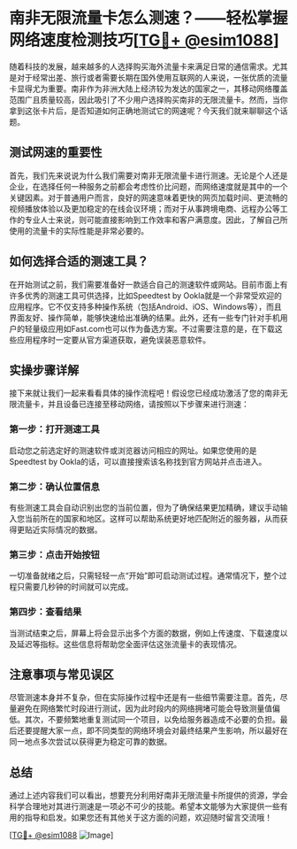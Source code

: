 # 南非无限流量卡怎么测速？——轻松掌握网络速度检测技巧[[TG💪+ @esim1088](https://t.me/s/esim1088)]

随着科技的发展，越来越多的人选择购买海外流量卡来满足日常的通信需求。尤其是对于经常出差、旅行或者需要长期在国外使用互联网的人来说，一张优质的流量卡显得尤为重要。南非作为非洲大陆上经济较为发达的国家之一，其移动网络覆盖范围广且质量较高，因此吸引了不少用户选择购买南非的无限流量卡。然而，当你拿到这张卡片后，是否知道如何正确地测试它的网速呢？今天我们就来聊聊这个话题。

## 测试网速的重要性

首先，我们先来说说为什么我们需要对南非无限流量卡进行测速。无论是个人还是企业，在选择任何一种服务之前都会考虑性价比问题，而网络速度就是其中的一个关键因素。对于普通用户而言，良好的网速意味着更快的网页加载时间、更流畅的视频播放体验以及更加稳定的在线会议环境；而对于从事跨境电商、远程办公等工作的专业人士来说，则可能直接影响到工作效率和客户满意度。因此，了解自己所使用的流量卡的实际性能是非常必要的。

## 如何选择合适的测速工具？

在开始测试之前，我们需要准备好一款适合自己的测速软件或网站。目前市面上有许多优秀的测速工具可供选择，比如Speedtest by Ookla就是一个非常受欢迎的应用程序。它不仅支持多种操作系统（包括Android、iOS、Windows等），而且界面友好、操作简单，能够快速给出准确的结果。此外，还有一些专门针对手机用户的轻量级应用如Fast.com也可以作为备选方案。不过需要注意的是，在下载这些应用程序时一定要从官方渠道获取，避免误装恶意软件。

## 实操步骤详解

接下来就让我们一起来看看具体的操作流程吧！假设您已经成功激活了您的南非无限流量卡，并且设备已连接至移动网络，请按照以下步骤来进行测速：

### 第一步：打开测速工具
启动您之前选定好的测速软件或浏览器访问相应的网址。如果您使用的是Speedtest by Ookla的话，可以直接搜索该名称找到官方网站并点击进入。

### 第二步：确认位置信息
有些测速工具会自动识别出您的当前位置，但为了确保结果更加精确，建议手动输入您当前所在的国家和地区。这样可以帮助系统更好地匹配附近的服务器，从而获得更贴近实际情况的数据。

### 第三步：点击开始按钮
一切准备就绪之后，只需轻轻一点“开始”即可启动测试过程。通常情况下，整个过程只需要几秒钟的时间就可以完成。

### 第四步：查看结果
当测试结束之后，屏幕上将会显示出多个方面的数据，例如上传速度、下载速度以及延迟等指标。这些信息将帮助您全面评估这张流量卡的表现情况。

## 注意事项与常见误区

尽管测速本身并不复杂，但在实际操作过程中还是有一些细节需要注意。首先，尽量避免在网络繁忙时段进行测试，因为此时段内的网络拥堵可能会导致测量值偏低。其次，不要频繁地重复测试同一个项目，以免给服务器造成不必要的负担。最后还要提醒大家一点，即不同类型的网络环境会对最终结果产生影响，所以最好在同一地点多次尝试以获得更为稳定可靠的数据。

## 总结

通过上述内容我们可以看出，想要充分利用好南非无限流量卡所提供的资源，学会科学合理地对其进行测速是一项必不可少的技能。希望本文能够为大家提供一些有用的指导和启发。如果您还有其他关于这方面的问题，欢迎随时留言交流哦！

[[TG💪+ @esim1088](https://t.me/s/esim1088) ![Image](https://i.postimg.cc/4NQfJmqS/Snipaste-2025-05-13-00-14-12.png)]